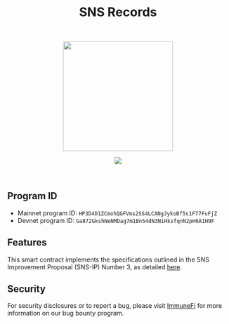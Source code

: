 <h1 align="center">SNS Records</h1>
<br />
<p align="center">

<p align="center">
<img width="250" src="https://i.imgur.com/XkeyxdG.png"/>
</p>

<p align="center">
<a href="https://twitter.com/sns">
<img src="https://img.shields.io/twitter/url?label=SNSa&style=social&url=https%3A%2F%2Ftwitter.com%2Fsns">
</a>
</p>
<br />

## Program ID

- Mainnet program ID: `HP3D4D1ZCmohQGFVms2SS4LCANgJyksBf5s1F77FuFjZ`
- Devnet program ID: `Ga872GkshNeNMDag7m1Bn54dN3NiHksfqnN2pH6A1H9F`

## Features

This smart contract implements the specifications outlined in the SNS Improvement Proposal (SNS-IP) Number 3, as detailed [here](https://github.com/SolanaNameService/sns-ip/blob/master/proposals/sns-ip-3.md).

## Security

For security disclosures or to report a bug, please visit [ImmuneFi](https://immunefi.com/bounty/sns/) for more information on our bug bounty program.
